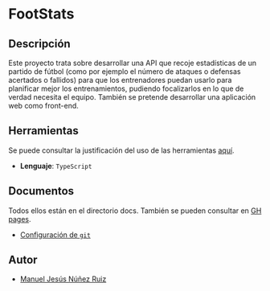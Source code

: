 # FootStats
## Descripción
Este proyecto trata sobre desarrollar una API que recoje estadísticas de un partido de fútbol (como por ejemplo el número de ataques o defensas acertados o fallidos) para que los entrenadores puedan usarlo para planificar mejor los entrenamientos, pudiendo focalizarlos en lo que de verdad necesita el equipo. También se pretende desarrollar una aplicación web como front-end.

## Herramientas
Se puede consultar la justificación del uso de las herramientas [aquí](https://github.com/ManuelJNunez/footStats/blob/master/docs/herramientas.md).
- **Lenguaje**: `TypeScript`

## Documentos
Todos ellos están en el directorio docs. También se pueden consultar en [GH pages](manueljnunez.github.io/footstats/).
- [Configuración de `git`](https://github.com/ManuelJNunez/footStats/blob/master/docs/git-setup.md)

## Autor
- [Manuel Jesús Núñez Ruiz](https://github.com/ManuelJNunez)

